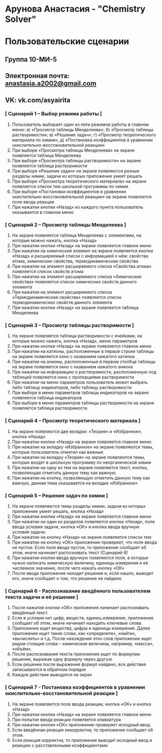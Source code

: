 # Арунова Анастасия - "Chemistry Solver"
# Пользовательские сценарии

## Группа 10-МИ-5
## Электронная почта: anastasia.a2002@gmail.com
## VK: vk.com/asyairita

### [ Сценарий 1 – Выбор режима работы ]

1.	Пользователь выбирает один из пяти режимов работы в главном меню:  а) «Просмотр таблицы Менделеева»; б) «Просмотр таблицы растворимости»; в)  «Решение задач»; г) «Просмотр теоретического материала по химии»; д) «Постановка коэффициентов в уравнении окислительно-восстановительной реакции»
2.	При выборе  «Просмотра таблицы Менделеева» на экране появляется таблица Менделеева
3.	При выборе  «Просмотра таблицы растворимости» на экране появляется таблица растворимости
4.	При выборе  «Решение задач» на экране появляются разные разделы химии, задачи из которых приложение умеет решать
5.	При выборе  «Просмотра теоретического материала» на экране появляется список тем школьной программы по химии
6.	При выборе  «Постановки коэффициентов в уравнении окислительно-восстановительной реакции» на экране появляется поле ввода реакции
7.	При нажатии кнопки «Назад» из каждого пункта пользователь оказывается в главном меню

### [ Сценарий 2 – Просмотр таблицы Менделеева ]

1.	На экране появляется таблица Менделеева с элементами, на которые можно нажать, кнопка «Назад»
2.	При нажатии кнопки «Назад» на экране появляется главное меню
3.	При нажатии на химический элемент на экране появляется кнопка «Назад» и расширяемый список с информацией  о нём:  свойства атома, химические свойства, термодинамические свойства
4.	При нажатии на элемент расширяемого списка «Свойства атома» появляется список свойств атома
5.	При нажатии на элемент расширяемого списка «Химические свойства» появляется список химических свойств данного элемента
6.	При нажатии на элемент расширяемого списка «Термодинамические  свойства» появляется список термодинамических свойств данного элемента
7.	При нажатии кнопки «Назад» на экране появляется таблица Менделеева

### [ Сценарий 3 – Просмотр таблицы растворимости ]

1.	На экране появляется таблица растворимости с ячейками, на которые можно нажать, кнопка «Назад», меню параметров
2.	При нажатии кнопки «Назад» на экране появляется главное меню
3.	При нажатии на катионы, расположенные в первой строке  таблицы на экране появляется окно с названием нажатого катиона
4.	При нажатии на анионы, расположенные в первом  столбце  таблицы на экране появляется окно с названием нажатого аниона
5.	При нажатии на информацию о растворимости, расположенную под таблицей появляется окно с пропорциями растворимости
6.	При нажатии на меню параметров пользователь может выбрать либо таблицу индикаторов, либо таблицу растворимости
7.	При выборе в меню параметров таблицы индикаторов на экране появляется таблица индикаторов
8.	При выборе в меню параметров таблицы растворимости на экране появляется таблица растворимости

### [ Сценарий 4 – Просмотр теоретического материала ]
1.	На экране появляются две вкладки: «Теория» и «Избранное», кнопка «Назад»
2.	При нажатии кнопки «Назад» на экране появляется главное меню
3.	При нажатии на вкладку «Избранное» на экране появляются темы, которые пользователь отметил как важные
4.	При нажатии на вкладку «Теория» на экране появляются темы, которые входят в школьную программу по неорганической химии
5.	При нажатии на одну из тем на экране появляется текст, кнопка, позволяющая отметить данную тему как важную.
6.	При нажатии на кнопку, позволяющую отметить данную тему как важную, данная тема оказывается на вкладке «Избранное»

### [ Сценарий 5  – Решение задач по химии ]
1.	На экране появляются темы разделы химии, задачи из которых приложение умеет решать, кнопка «Назад»
2.	При нажатии кнопки «Назад» на экране появляется главное меню
3.	При нажатии на один из разделов появляется кнопка «Назад», поле ввода условия задачи, кнопка «ОК»  и кнопка ввода вручную условия задачи.
4.	При нажатии на кнопку «Назад» на экране появляется список тем
5.	При нажатии на кнопку «ОК» приложение проверяет, что поле ввода не пустое. Если поле ввода пустое, то приложение сообщает об этом, иначе начинает распознавать текст (Сценарий 6)
6.	При нажатии кнопки ввода вручную появляются поля, в которые нужно написать химическую величину, единицы измерения и её численное значение, после чего нажать кнопку «ОК»
7.	После ввода приложение находит решение и, если нашло, выводит его, иначе сообщает о том, что решение не найдено

### [ Сценарий 6 - Распознавание введённого пользователем текста задачи и её решение ]
1.	После нажатия кнопки «ОК» приложение начинает распознавать введённый текст.
2.	Если в условии нет цифр, веществ, единиц измерения, приложение сообщает об этом, иначе начинает находить ключевые слова.
3.	Приложение ищет вещества, цифры и единицы измерения. Далее приложение ищет такие слова, как «определите», «найти», «вычислить» и т.д. После нахождения этих слов приложение ищет рядом стоящие слова – химические величины, например, «масса», «объём».
4.	После распознавания текста приложение ищет по формулам решение, выражая одну формулу через другую
5.	Если решение после выражения формул найдено, все действия записываются в обратном порядке
6.	Каждое действие выводится на экран

### [ Сценарий 7 - Постановка коэффициентов в уравнении окислительно-восстановительной реакции ]

1.	На экране появляются поле ввода реакции, кнопка «ОК» и кнопка «Назад»
2.	При нажатии кнопки «Назад» на экране появляется главное меню
3.	При попытке ввода реакции появляется клавиатура
4.	При нажатии кнопки «ОК» приложение проверяет исходный ввод.
5.	Если введённая реакция некорректна, то приложение сообщает об этом.
6.	Если реакция корректна, то приложение выводит исходный ввод и реакцию с расставленными коэффициентами
